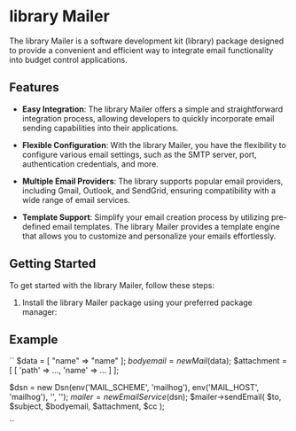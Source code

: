# library Mailer

The library Mailer is a software development kit (library) package designed to provide a convenient and efficient way to integrate email functionality into budget control applications.

## Features

- **Easy Integration**: The library Mailer offers a simple and straightforward integration process, allowing developers to quickly incorporate email sending capabilities into their applications.

- **Flexible Configuration**: With the library Mailer, you have the flexibility to configure various email settings, such as the SMTP server, port, authentication credentials, and more.

- **Multiple Email Providers**: The library  supports popular email providers, including Gmail, Outlook, and SendGrid, ensuring compatibility with a wide range of email services.

- **Template Support**: Simplify your email creation process by utilizing pre-defined email templates. The library Mailer provides a template engine that allows you to customize and personalize your emails effortlessly.

## Getting Started

To get started with the library Mailer, follow these steps:

1. Install the library Mailer package using your preferred package manager:

## Example
``
$data = [
    "name" => "name"
];
$bodyemail = new Mail($data);
$attachment = [
    [
        'path' => ...,
        'name' => ...
    ]
];

$dsn = new Dsn(env('MAIL_SCHEME', 'mailhog'), env('MAIL_HOST', 'mailhog'), '', '');
$mailer = new EmailService($dsn);
$mailer->sendEmail(
    $to,
    $subject,
    $bodyemail,
    $attachment,
    $cc
);

``
